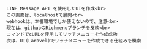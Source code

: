         LINE Message API を使用したUIを作成<br>
        この画面は、localhostで展開<br>
        webhookは、本番環境でしか使えないので、注意<br>
        現在は、githubのRichmenuブランチを反映<br>
        コマンドでcURLを使用してリッチメニューを作成成功
        次は、UI(Laravel)でリッチメニューを作成できる仕組みを模索
